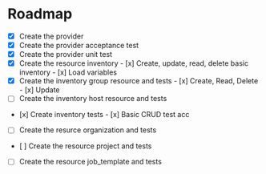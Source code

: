 # Roadmap

- [x] Create the provider
- [x] Create the provider acceptance test
- [x] Create the provider unit test
- [x] Create the resource inventory
      - [x] Create, update, read, delete basic inventory
      - [x] Load variables
- [x] Create the inventory group resource and tests
      - [x] Create, Read, Delete
      - [x] Update
- [ ] Create the inventory host resource and tests
- [x] Create inventory tests
      -  [x] Basic CRUD test acc
- [ ] Create the resurce organization and tests
- [ ] Create the resource project and tests
- [ ] Create the resource job_template and tests

